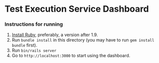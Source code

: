 # Test Execution Service Dashboard

### Instructions for running
1. [Install Ruby](https://www.ruby-lang.org/en/documentation/installation/), preferably, a version after 1.9.
1. Run `bundle install` in this directory (you may have to run `gem install bundle` first).
1. Run `bin/rails server`
1. Go to `http://localhost:3000` to start using the dashboard.
